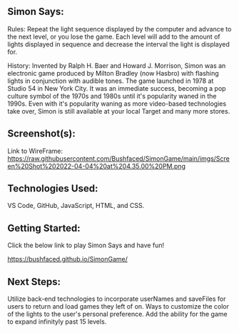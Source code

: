 ## Simon Says:

Rules: Repeat the light sequence displayed by the computer and advance to the next level, or you lose the game. Each level will add to the amount of lights displayed in sequence and decrease the interval the light is displayed for. 

History: Invented by Ralph H. Baer and Howard J. Morrison, Simon was an electronic game produced by Milton Bradley (now Hasbro) with flashing lights in conjunction with audible tones. The game launched in 1978 at Studio 54 in New York City. It was an immediate success, becoming a pop culture symbol of the 1970s and 1980s until it's popularity waned in the 1990s. Even with it's popularity waning as more video-based technologies take over, Simon is still available at your local Target and many more stores.

## Screenshot(s): 
Link to WireFrame: https://raw.githubusercontent.com/Bushfaced/SimonGame/main/imgs/Screen%20Shot%202022-04-04%20at%204.35.00%20PM.png

## Technologies Used: 
VS Code, GitHub, JavaScript, HTML, and CSS. 

## Getting Started: 
Click the below link to play Simon Says and have fun!

https://bushfaced.github.io/SimonGame/

## Next Steps: 
Utilize back-end technologies to incorporate userNames and saveFiles for users to return and load games they left of on. Ways to customize the color of the lights to the user's personal preference. Add the ability for the game to expand infinityly past 15 levels.

